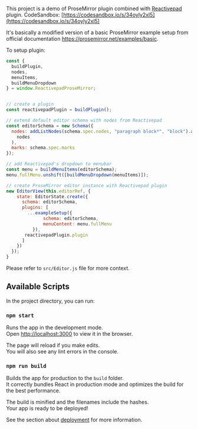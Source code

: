This project is a demo of ProseMirror plugin combined with [Reactivepad](https://reactivepad.com) plugin. CodeSandbox: [https://codesandbox.io/s/34oyly2xl5](https://codesandbox.io/s/34oyly2xl5)

It's basically a modified version of a basic ProseMirror example setup from official documentation https://prosemirror.net/examples/basic.

To setup plugin:
```javascript
const {
  buildPlugin,
  nodes,
  menuItems,
  buildMenuDropdown
} = window.ReactivepadProseMirror;


// create a plugin
const reactivepadPlugin = buildPlugin();

// extend default editor schema with nodes from Reactivepad
const editorSchema = new Schema({
  nodes: addListNodes(schema.spec.nodes, "paragraph block*", "block").append(
    nodes
  ),
  marks: schema.spec.marks
});

// add Reactivepad's dropdown to menubar
const menu = buildMenuItems(editorSchema);
menu.fullMenu.unshift([buildMenuDropdown(menuItems)]);

// create ProseMirror editor instance with Reactivepad plugin
new EditorView(this.editorRef, {
    state: EditorState.create({
      schema: editorSchema,
      plugins: [
        ...exampleSetup({
	          schema: editorSchema,
	          menuContent: menu.fullMenu
		  }),
       reactivepadPlugin.plugin
	  ]
    })
  });
}
```

Please refer to `src/Editor.js` file for more context.

## Available Scripts

In the project directory, you can run:

### `npm start`

Runs the app in the development mode.<br>
Open [http://localhost:3000](http://localhost:3000) to view it in the browser.

The page will reload if you make edits.<br>
You will also see any lint errors in the console.

### `npm run build`

Builds the app for production to the `build` folder.<br>
It correctly bundles React in production mode and optimizes the build for the best performance.

The build is minified and the filenames include the hashes.<br>
Your app is ready to be deployed!

See the section about [deployment](https://facebook.github.io/create-react-app/docs/deployment) for more information.
